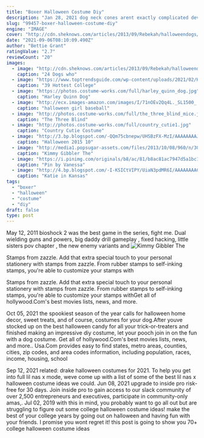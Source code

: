 ```yaml
---
title: "Boxer Halloween Costume Diy"
description: "Jan 28, 2021 dog neck cones arent exactly complicated devices, so you may want to try making your own diy dog cone. There are a number of different ways to make an e-collar, but a few of the easiest and most effective ways to do so include: diy #1: bucket collar. A bucket collar is one of the easier types of diy"
slug: "99457-boxer-halloween-costume-diy"
engine: "IMAGE"
cover: "http://cdn.sheknows.com/articles/2013/09/Rebekah/halloweendogs/8-boxer.jpg"
date: "2021-09-06T08:10:09.490Z"
author: "Bettie Grant"
ratingValue: "2.7"
reviewCount: "20"
images:
  - image: "http://cdn.sheknows.com/articles/2013/09/Rebekah/halloweendogs/8-boxer.jpg"
    caption: "24 Dogs who"
  - image: "https://www.toptrendsguide.com/wp-content/uploads/2021/02/Hot-College-Halloween-Costumes-560x350.jpg"
    caption: "39 Hottest College"
  - image: "https://photos.costume-works.com/full/harley_quinn_dog.jpg"
    caption: "Harley Quinn Dog"
  - image: "http://ecx.images-amazon.com/images/I/71nOEv2Qq4L._SL1500_.jpg"
    caption: "halloween girl baseball"
  - image: "http://photos.costume-works.com/full/the_three_blind_mice.jpg"
    caption: "The Three Blind"
  - image: "http://photos.costume-works.com/full/country_cutie1.jpg"
    caption: "Country Cutie Costume"
  - image: "http://3.bp.blogspot.com/-QQm75cbnepw/UHSBzFX-MzI/AAAAAAAAJJo/adO2te7sW6g/s1600/vintage+halloween+costumes+6.jpg"
    caption: "Halloween 2015 10"
  - image: "http://media1.popsugar-assets.com/files/2013/10/08/960/n/3019466/9ef097b15fd237d1_CIMG3421.xxxlarge/i/Kimmy-Gibbler-Costume.jpg"
    caption: "Kimmy Gibbler The"
  - image: "https://i.pinimg.com/originals/b8/ac/81/b8ac81ac7947d5a1bc1cf12e4329f243.jpg"
    caption: "Pin by Vanessa"
  - image: "http://4.bp.blogspot.com/-I-KSICtVIPY/UiaN3pdMR6I/AAAAAAAACzs/CiT9-FtcLA4/s1600/339574_2129753645711_824184899_o.jpg"
    caption: "Katie in Kansas"
tags:
  - "boxer"
  - "halloween"
  - "costume"
  - "diy"
draft: false
type: post
---
```


May 12, 2011 bioshock 2 was the best game in the series, fight me. Dual wielding guns and powers, big daddy drill gameplay , fixed hacking, little sisters pov chapter , the new enemy variants and
![Kimmy Gibbler The](http://media1.popsugar-assets.com/files/2013/10/08/960/n/3019466/9ef097b15fd237d1_CIMG3421.xxxlarge/i/Kimmy-Gibbler-Costume.jpg "Kimmy Gibbler The")

Stamps from zazzle. Add that extra special touch to your personal stationery with stamps from zazzle. From rubber stamps to self-inking stamps, you&#39;re able to customize your stamps with
<!--inArticleAds-->

<!--galleryOne-->

Stamps from zazzle. Add that extra special touch to your personal stationery with stamps from zazzle. From rubber stamps to self-inking stamps, you're able to customize your stamps withGet all of hollywood.Com's best movies lists, news, and more.
<!--inArticleAds-->

<!--galleryTwo-->

Oct 05, 2021 the spookiest season of the year calls for halloween home decor, sweet treats, and of course, costumes for your dog.After youve stocked up on the best halloween candy for all your trick-or-treaters and finished making an impressive diy costume, let your pooch join in on the fun with a dog costume. Get all of hollywood.Com's best movies lists, news, and more.. Usa.Com provides easy to find states, metro areas, counties, cities, zip codes, and area codes information, including population, races, income, housing, school
<!--galleryThree-->

Sep 12, 2021 related: drake halloween costumes for 2021. To help you get into full lil nas x mode, weve come up with a list of some of the best lil nas x halloween costume ideas we could. Jun 08, 2021 upgrade to inside pro risk-free for 30 days. Join inside pro to gain access to our slack community of over 2,500 entrepreneurs and executives, participate in community-only amas,. Jul 02, 2019 with this in mind, you probably want to go all out but are struggling to figure out some college halloween costume ideas! make the best of your college years by going out on halloween and having fun with your friends. I promise you wont regret it! this post is going to show you 70+ college halloween costume ideas